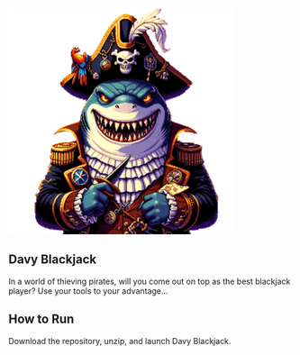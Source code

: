 ![alt text](https://github.com/jjacobwow3/davy-blackjack-1/blob/main/Assets/Sprites/Enemies/SharkSmall.png)
## Davy Blackjack
In a world of thieving pirates, will you come out on top as the best blackjack player? Use your tools to your advantage...
## How to Run
Download the repository, unzip, and launch Davy Blackjack.
